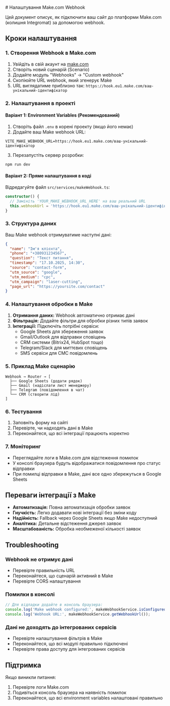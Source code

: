 \# Налаштування Make.com Webhook

Цей документ описує, як підключити ваш сайт до платформи Make.com (колишня Integromat) за допомогою webhook.

## Кроки налаштування

### 1. Створення Webhook в Make.com

1. Увійдіть в свій акаунт на [make.com](https://make.com)
2. Створіть новий сценарій (Scenario)
3. Додайте модуль "Webhooks" → "Custom webhook"
4. Скопіюйте URL webhook, який згенерує Make
5. URL виглядатиме приблизно так: `https://hook.eu1.make.com/ваш-унікальний-ідентифікатор`

### 2. Налаштування в проекті

#### Варіант 1: Environment Variables (Рекомендований)

1. Створіть файл `.env` в корені проекту (якщо його немає)
2. Додайте ваш Make webhook URL:

```env
VITE_MAKE_WEBHOOK_URL=https://hook.eu1.make.com/ваш-унікальний-ідентифікатор
```

3. Перезапустіть сервер розробки:

```bash
npm run dev
```

#### Варіант 2: Пряме налаштування в коді

Відредагуйте файл `src/services/makeWebhook.ts`:

```typescript
constructor() {
  // Замініть 'YOUR_MAKE_WEBHOOK_URL_HERE' на ваш реальний URL
  this.webhookUrl = 'https://hook.eu1.make.com/ваш-унікальний-ідентифікатор';
}
```

### 3. Структура даних

Ваш Make webhook отримуватиме наступні дані:

```json
{
  "name": "Ім'я клієнта",
  "phone": "+380931234567",
  "question": "Текст питання",
  "timestamp": "17.10.2025, 14:30",
  "source": "contact-form",
  "utm_source": "google",
  "utm_medium": "cpc",
  "utm_campaign": "laser-cutting",
  "page_url": "https://yoursite.com/contact"
}
```

### 4. Налаштування обробки в Make

1. **Отримання даних:** Webhook автоматично отримає дані
2. **Фільтрація:** Додайте фільтри для обробки різних типів заявок
3. **Інтеграції:** Підключіть потрібні сервіси:
   - Google Sheets для збереження заявок
   - Gmail/Outlook для відправки сповіщень
   - CRM системи (Bitrix24, HubSpot тощо)
   - Telegram/Slack для миттєвих сповіщень
   - SMS сервіси для СМС повідомлень

### 5. Приклад Make сценарію

```
Webhook → Router → [
  ├── Google Sheets (додати рядок)
  ├── Gmail (надіслати лист менеджеру)
  ├── Telegram (повідомлення в чат)
  └── CRM (створити лід)
]
```

### 6. Тестування

1. Заповніть форму на сайті
2. Перевірте, чи надходять дані в Make
3. Переконайтеся, що всі інтеграції працюють коректно

### 7. Моніторинг

- Переглядайте логи в Make.com для відстеження помилок
- У консолі браузера будуть відображатися повідомлення про статус відправки
- При помилці відправки в Make, дані все одно збережуться в Google Sheets

## Переваги інтеграції з Make

- **Автоматизація:** Повна автоматизація обробки заявок
- **Гнучкість:** Легко додавати нові інтеграції без зміни коду
- **Надійність:** Fallback через Google Sheets якщо Make недоступний
- **Аналітика:** Детальне відстеження джерел заявок
- **Масштабованість:** Обробка необмеженої кількості заявок

## Troubleshooting

### Webhook не отримує дані
- Перевірте правильність URL
- Переконайтеся, що сценарій активний в Make
- Перевірте CORS налаштування

### Помилки в консолі
```javascript
// Для відладки додайте в консоль браузера:
console.log('Make webhook configured:', makeWebhookService.isConfigured());
console.log('Webhook URL:', makeWebhookService.getWebhookUrl());
```

### Дані не доходять до інтегрованих сервісів
- Перевірте налаштування фільтрів в Make
- Переконайтеся, що всі модулі правильно підключені
- Перевірте права доступу для інтегрованих сервісів

## Підтримка

Якщо виникли питання:
1. Перевірте логи Make.com
2. Подивіться консоль браузера на наявність помилок
3. Переконайтеся, що всі environment variables налаштовані правильно
